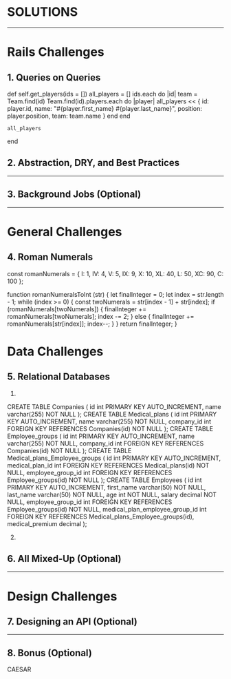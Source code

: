 # SOLUTIONS

---

# Rails Challenges

## 1. Queries on Queries

  def self.get_players(ids = [])
    all_players = []
    ids.each do |id|
      team = Team.find(id)
      Team.find(id).players.each do |player|
        all_players << {
          id: player.id,
          name: "#{player.first_name} #{player.last_name}",
          position: player.position,
          team: team.name
        }
      end
    end

    all_players
  end


## 2. Abstraction, DRY, and Best Practices

---

## 3. Background Jobs (Optional)

---

# General Challenges

## 4. Roman Numerals

const romanNumerals = {
  I: 1,
  IV: 4,
  V: 5,
  IX: 9,
  X: 10,
  XL: 40,
  L: 50,
  XC: 90,
  C: 100
};

function romanNumeralsToInt (str) {
  let finalInteger = 0;
  let index = str.length - 1;
  while (index >= 0) {
    const twoNumerals = str[index - 1] + str[index];
    if (romanNumerals[twoNumerals]) {
      finalInteger += romanNumerals[twoNumerals];
      index -= 2;
    }
    else {
      finalInteger += romanNumerals[str[index]];
      index--;
    }
  }
  return finalInteger;
}


# Data Challenges

## 5. Relational Databases
1.
  CREATE TABLE Companies (
    id int PRIMARY KEY AUTO_INCREMENT,
    name varchar(255) NOT NULL
  );
  CREATE TABLE Medical_plans (
    id int PRIMARY KEY AUTO_INCREMENT,
    name varchar(255) NOT NULL,
    company_id int FOREIGN KEY REFERENCES Companies(id) NOT NULL
  );
  CREATE TABLE Employee_groups (
    id int PRIMARY KEY AUTO_INCREMENT,
    name varchar(255) NOT NULL,
    company_id int FOREIGN KEY REFERENCES Companies(id) NOT NULL
  );
  CREATE TABLE Medical_plans_Employee_groups (
    id int PRIMARY KEY AUTO_INCREMENT,
    medical_plan_id int FOREIGN KEY REFERENCES Medical_plans(id) NOT NULL,
    employee_group_id int FOREIGN KEY REFERENCES Employee_groups(id) NOT NULL
  );
  CREATE TABLE Employees (
    id int PRIMARY KEY AUTO_INCREMENT,
    first_name varchar(50) NOT NULL,
    last_name varchar(50) NOT NULL,
    age int NOT NULL,
    salary decimal NOT NULL,
    employee_group_id int FOREIGN KEY REFERENCES Employee_groups(id) NOT NULL,
    medical_plan_employee_group_id int FOREIGN KEY REFERENCES Medical_plans_Employee_groups(id),
    medical_premium decimal
  );

2.


## 6. All Mixed-Up (Optional)

---

# Design Challenges

## 7.  Designing an API (Optional)

---

## 8. Bonus (Optional)
CAESAR
